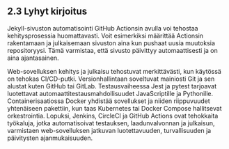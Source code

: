 ## 2.3 Lyhyt kirjoitus

Jekyll-sivuston automatisointi GitHub Actionsin avulla voi tehostaa kehitysprosessia huomattavasti. Voit esimerkiksi määrittää Actionsin rakentamaan ja julkaisemaan sivuston aina kun pushaat uusia muutoksia repositoryysi. Tämä varmistaa, että sivusto päivittyy automaattisesti ja on aina ajantasainen.

Web-sovelluksen kehitys ja julkaisu tehostuvat merkittävästi, kun käytössä on tehokas CI/CD-putki. Versionhallintaan soveltuvat mainiosti Git ja sen alustat kuten GitHub tai GitLab. Testausvaiheessa Jest ja pytest tarjoavat luotettavat automaattitestausmahdollisuudet JavaScriptille ja Pythonille. Containerisaatiossa Docker yhdistää sovellukset ja niiden riippuvuudet yhtenäiseen pakettiin, kun taas Kubernetes tai Docker Compose hallitsevat orkestrointia. Lopuksi, Jenkins, CircleCI ja GitHub Actions ovat tehokkaita työkaluja, jotka automatisoivat testauksen, laadunvalvonnan ja julkaisun, varmistaen web-sovelluksen jatkuvan luotettavuuden, turvallisuuden ja päivitysten ajanmukaisuuden.
